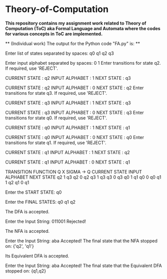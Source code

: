 # Theory-of-Computation
**This repository contains my assignment work related to Theory of Computation (ToC) aka Formal Language and Automata where the codes for various concepts in ToC are implemented.**

** (Individual work) The output for the Python code "FA.py" is: **

Enter list of states separated by spaces: q0 q1 q2 q3

Enter input alphabet separated by spaces: 0 1
Enter transitions for state q2. If required, use 'REJECT'.

CURRENT STATE : q2 INPUT ALPHABET : 1 NEXT STATE : q3

CURRENT STATE : q2 INPUT ALPHABET : 0 NEXT STATE : q2
Enter transitions for state q3. If required, use 'REJECT'.

CURRENT STATE : q3 INPUT ALPHABET : 1 NEXT STATE : q3

CURRENT STATE : q3 INPUT ALPHABET : 0 NEXT STATE : q3
Enter transitions for state q0. If required, use 'REJECT'.

CURRENT STATE : q0 INPUT ALPHABET : 1 NEXT STATE : q1

CURRENT STATE : q0 INPUT ALPHABET : 0 NEXT STATE : q0
Enter transitions for state q1. If required, use 'REJECT'.

CURRENT STATE : q1 INPUT ALPHABET : 1 NEXT STATE : q2

CURRENT STATE : q1 INPUT ALPHABET : 0 NEXT STATE : q1

TRANSITION FUNCTION Q X SIGMA -> Q
CURRENT STATE INPUT ALPHABET NEXT STATE
q2		1		q3
q2		0		q2
q3		1		q3
q3		0		q3
q0		1		q1
q0		0		q0
q1		1		q2
q1		0		q1

Enter the START STATE: q0

Enter the FINAL STATES: q0 q1 q2

The DFA is accepted.

Enter the Input String: 011001
Rejected!

The NFA is accepted.

Enter the Input String: aba
Accepted!
The final state that the NFA stopped on: {'q2', 'q1'}

Its Equivalent DFA is accepted.

Enter the Input String: aba
Accepted!
The final state that the Equivalent DFA stopped on: {q1,q2}
